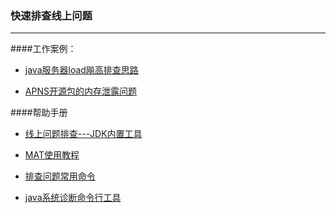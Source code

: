### 快速排查线上问题
---

####工作案例：

* [java服务器load飚高排查思路](java服务器load飚高排查思路.md)

* [APNS开源包的内存泄露问题](http://blog.csdn.net/itomge/article/details/48803575)


####帮助手册

* [线上问题排查---JDK内置工具](http://blog.csdn.net/itomge/article/details/9904555)

* [MAT使用教程](http://blog.csdn.net/itomge/article/details/48719527)

* [排查问题常用命令](排查问题常用命令.md)

* [java系统诊断命令行工具](https://github.com/CSUG/HouseMD)